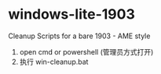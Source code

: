 # windows-lite-1903
Cleanup Scripts for a bare 1903 - AME style

1. open cmd or powershell (管理员方式打开)
1. 执行 win-cleanup.bat